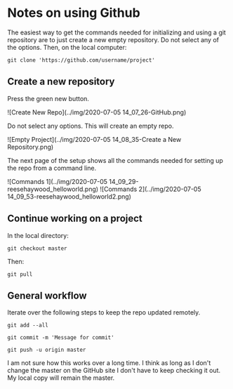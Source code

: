 # Notes on using Github

The easiest way to get the commands needed for initializing and using a git repository are to just create a new empty repository. Do not select any of the options. Then, on the local computer:

```
git clone 'https://github.com/username/project'
```

## Create a new repository

Press the green new button.

![Create New Repo](../img/2020-07-05 14_07_26-GitHub.png)

Do not select any options. This will create an empty repo.

![Empty Project](../img/2020-07-05 14_08_35-Create a New Repository.png)

The next page of the setup shows all the commands needed for setting up the repo from a command line.

![Commands 1](../img/2020-07-05 14_09_29-reesehaywood_helloworld.png)
![Commands 2](../img/2020-07-05 14_09_53-reesehaywood_helloworld2.png)

## Continue working on a project

In the local directory:

```
git checkout master
```

Then:

```
git pull
```

## General workflow

Iterate over the following steps to keep the repo updated remotely.

```
git add --all
```

```
git commit -m 'Message for commit'
```

```
git push -u origin master
```

I am not sure how this works over a long time. I think as long as I don't change the master on the GitHub site I don't have to keep checking it out. My local copy will remain the master.

